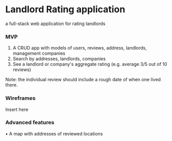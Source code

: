 # Landlord Rating application
a full-stack web application for rating landlords

### MVP

1. A CRUD app with models of users, reviews, address, landlords, management companies
2. Search by addresses, landlords, companies
3. See a landlord or company's aggregate rating (e.g. average 3/5 out of 10 reviews)

Note: the individual review should include a rough date of when one lived there.

### Wireframes

Insert here


### Advanced features

• A map with addresses of reviewed locations
